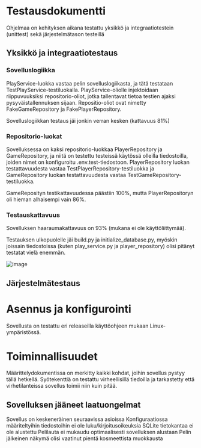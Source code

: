 
# Testausdokumentti

Ohjelmaa on kehityksen aikana testattu yksikkö ja integraatiotestein (unittest) sekä järjestelmätason testeillä

## Yksikkö ja integraatiotestaus

### Sovelluslogiikka

PlayService-luokka vastaa pelin sovelluslogiikasta, ja tätä testataan TestPlayService-testiluokalla. PlayService-oliolle injektoidaan riippuvuuksiksi repositorio-oliot, jotka tallentavat tietoa testien ajaksi pysyväistallennuksen sijaan. Repositio-oliot ovat nimetty FakeGameRepository ja FakePlayerRepository.

Sovelluslogiikkan testaus jäi jonkin verran kesken (kattavuus 81%) 

### Repositorio-luokat

Sovelluksessa on kaksi repositorio-luokkaa PlayerRepository ja GameRepository, ja niitä on testettu testeissä käytössä olleilla tiedostoilla, joiden nimet on konfiguroitu .env.test-tiedostoon. PlayerRepository luokan testattavuudesta vastaa TestPlayerRepository-testiluokka ja GameRepository luokan testattavuudesta vastaa TestGameRepository-testiluokka.

GameReposityn testikattavuudessa päästiin 100%, mutta PlayerRepositoryn oli hieman alhaisempi vain 86%.

### Testauskattavuus

Sovelluksen haaraumakattavuus on 93% (mukana ei ole käyttöliittymää).

Testauksen ulkopuolelle jäi build.py ja initialize_database.py, myöskin joissain tiedostoissa (kuten play_service.py ja player_repository) olisi pitänyt testatat vielä enemmän.

![image](https://user-images.githubusercontent.com/94007460/147418527-8c63816a-2580-4194-bc2b-c54cde1f4875.png)


## Järjestelmätestaus

# Asennus ja konfigurointi

Sovellusta on testattu eri releaseilla käyttöohjeen mukaan Linux-ympäristössä. 

# Toiminnallisuudet

Määrittelydokumentissa on merkitty kaikki kohdat, joihin sovellus pystyy tällä hetkellä. Syötekenttiä on testattu virheellisillä tiedoilla ja tarkastetty että virhetilanteissa sovellus toimii niin kuin pitää.

## Sovelluksen jääneet laatuongelmat

Sovellus on keskeneräinen seuraavissa asioissa
  Konfiguraatiossa määriteltyihin tiedostoihin ei ole luku/kirjoitusoikeuksia
  SQLite tietokantaa ei ole alustettu
  Pelilauta ei mukaudu optimaalisesti sovelluksen alustaan
  Pelin jälkeinen näkymä olisi vaatinut pientä kosmeettista muokkausta



